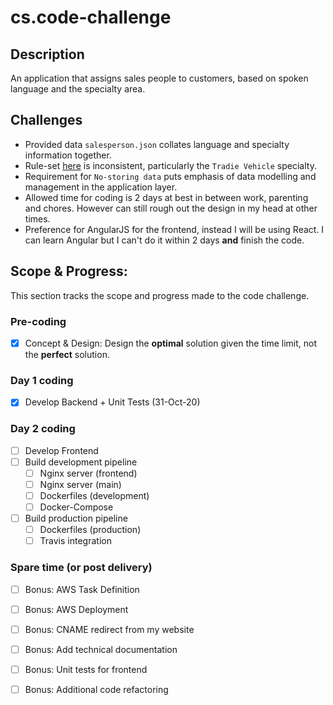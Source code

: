 # cs.code-challenge

## Description
An application that assigns sales people to customers, based on spoken language and the specialty area.

## Challenges
- Provided data `salesperson.json` collates language and specialty information together.
- Rule-set [here](https://github.com/farajfarook/code-challenge) is inconsistent, particularly the `Tradie Vehicle` specialty.
- Requirement for `No-storing data` puts emphasis of data modelling and management in the application layer.
- Allowed time for coding is 2 days at best in between work, parenting and chores. However can still rough out the design in my head at other times.
- Preference for AngularJS for the frontend, instead I will be using React. I can learn Angular but I can't do it within 2 days **and** finish the code.

## Scope & Progress:
This section tracks the scope and progress made to the code challenge.

### Pre-coding
- [x] Concept & Design: Design the **optimal** solution given the time limit, not the **perfect** solution.

### Day 1 coding
- [x] Develop Backend + Unit Tests (31-Oct-20)

### Day 2 coding
- [ ] Develop Frontend
- [ ] Build development pipeline
  - [ ] Nginx server (frontend)
  - [ ] Nginx server (main)
  - [ ] Dockerfiles (development)
  - [ ] Docker-Compose
- [ ] Build production pipeline
  - [ ] Dockerfiles (production)
  - [ ] Travis integration
  
### Spare time (or post delivery)
  - [ ] Bonus: AWS Task Definition
  - [ ] Bonus: AWS Deployment
  - [ ] Bonus: CNAME redirect from my website
  - [ ] Bonus: Add technical documentation
  - [ ] Bonus: Unit tests for frontend
  - [ ] Bonus: Additional code refactoring

